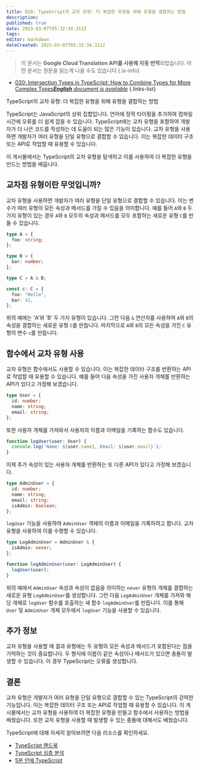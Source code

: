 ```yaml
---
title: 020: TypeScript의 교차 유형: 더 복잡한 유형을 위해 유형을 결합하는 방법
description: 
published: true
date: 2023-03-07T05:32:34.311Z
tags: 
editor: markdown
dateCreated: 2023-03-07T05:32:34.311Z
---
```


> 이 문서는 **Google Cloud Translation API를 사용해 자동 번역**되었습니다.
어떤 문서는 원문을 읽는게 나을 수도 있습니다.{.is-info}



- [020: Intersection Types in TypeScript: How to Combine Types for More Complex Types***English** document is available*](/en/Knowledge-base/TypeScript/Learning/020-intersection-types-in-typescript-how-to-combine-types-for-more-complex-types)
{.links-list}



TypeScript의 교차 유형: 더 복잡한 유형을 위해 유형을 결합하는 방법

TypeScript는 JavaScript의 상위 집합입니다. 언어에 정적 타이핑을 추가하여 컴파일 시간에 오류를 더 쉽게 잡을 수 있습니다. TypeScript에는 교차 유형을 포함하여 개발자가 더 나은 코드를 작성하는 데 도움이 되는 많은 기능이 있습니다. 교차 유형을 사용하면 개발자가 여러 유형을 단일 유형으로 결합할 수 있습니다. 이는 복잡한 데이터 구조 또는 API로 작업할 때 유용할 수 있습니다.

이 게시물에서는 TypeScript의 교차 유형을 탐색하고 이를 사용하여 더 복잡한 유형을 만드는 방법을 배웁니다.

## 교차점 유형이란 무엇입니까?

교차 유형을 사용하면 개발자가 여러 유형을 단일 유형으로 결합할 수 있습니다. 이는 변수가 여러 유형의 모든 속성과 메서드를 가질 수 있음을 의미합니다. 예를 들어 `A`와 `B` 두 가지 유형이 있는 경우 `A`와 `B` 모두의 속성과 메서드를 모두 포함하는 새로운 유형 `C`를 만들 수 있습니다.

```typescript
type A = {
  foo: string;
};

type B = {
  bar: number;
};

type C = A & B;

const c: C = {
  foo: "Hello",
  bar: 42,
};
```

위의 예에는 'A'와 'B' 두 가지 유형이 있습니다. 그런 다음 `&` 연산자를 사용하여 `A`와 `B`의 속성을 결합하는 새로운 유형 `C`를 만듭니다. 마지막으로 `A`와 `B`의 모든 속성을 가진 `C` 유형의 변수 `c`를 만듭니다.

## 함수에서 교차 유형 사용

교차 유형은 함수에서도 사용할 수 있습니다. 이는 복잡한 데이터 구조를 반환하는 API로 작업할 때 유용할 수 있습니다. 예를 들어 다음 속성을 가진 사용자 개체를 반환하는 API가 있다고 가정해 보겠습니다.

```typescript
type User = {
  id: number;
  name: string;
  email: string;
};
```

또한 사용자 개체를 가져와서 사용자의 이름과 이메일을 기록하는 함수도 있습니다.

```typescript
function logUser(user: User) {
  console.log(`Name: ${user.name}, Email: ${user.email}`);
}
```

이제 추가 속성이 있는 사용자 개체를 반환하는 또 다른 API가 있다고 가정해 보겠습니다.

```typescript
type AdminUser = {
  id: number;
  name: string;
  email: string;
  isAdmin: boolean;
};
```

`logUser` 기능을 사용하여 `AdminUser` 객체의 이름과 이메일을 기록하려고 합니다. 교차 유형을 사용하여 이를 수행할 수 있습니다.

```typescript
type LogAdminUser = AdminUser & {
  isAdmin: never;
};

function logAdminUser(user: LogAdminUser) {
  logUser(user);
}
```

위의 예에서 `AdminUser` 속성과 속성이 없음을 의미하는 `never` 유형의 개체를 결합하는 새로운 유형 `LogAdminUser`를 생성합니다. 그런 다음 `LogAdminUser` 개체를 가져와 해당 개체로 `logUser` 함수를 호출하는 새 함수 `logAdminUser`를 만듭니다. 이를 통해 `User` 및 `AdminUser` 개체 모두에서 `logUser` 기능을 사용할 수 있습니다.

## 추가 정보

교차 유형을 사용할 때 결과 유형에는 두 유형의 모든 속성과 메서드가 포함된다는 점을 기억하는 것이 중요합니다. 두 형식에 이름이 같은 속성이나 메서드가 있으면 충돌이 발생할 수 있습니다. 이 경우 TypeScript는 오류를 생성합니다.

## 결론

교차 유형은 개발자가 여러 유형을 단일 유형으로 결합할 수 있는 TypeScript의 강력한 기능입니다. 이는 복잡한 데이터 구조 또는 API로 작업할 때 유용할 수 있습니다. 이 게시물에서는 교차 유형을 사용하여 더 복잡한 유형을 만들고 함수에서 사용하는 방법을 배웠습니다. 또한 교차 유형을 사용할 때 발생할 수 있는 충돌에 대해서도 배웠습니다.

TypeScript에 대해 자세히 알아보려면 다음 리소스를 확인하세요.

- [TypeScript 핸드북](https://www.typescriptlang.org/docs/handbook/intro.html)
- [TypeScript 심층 분석](https://basarat.gitbook.io/typescript/)
- [5분 안에 TypeScript](https://www.typescriptlang.org/docs/handbook/typescript-in-5-minutes.html)